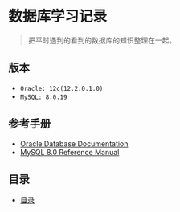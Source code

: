 # 数据库学习记录
> 把平时遇到的看到的数据库的知识整理在一起。

## 版本
- `Oracle: 12c(12.2.0.1.0)`
- `MySQL: 8.0.19`

## 参考手册
- [Oracle Database Documentation](https://docs.oracle.com/en/database/oracle/oracle-database/index.html)
- [MySQL 8.0 Reference Manual](https://dev.mysql.com/doc/refman/8.0/en/)

## 目录
- [目录](content.md)